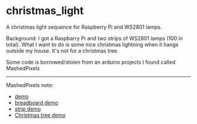 # christmas_light
A christmas light sequence for Raspberry Pi and WS2801 lamps.

Background:
I got a Raspbarry Pi and two strips of WS2801 lamps (100 in total).
What I want to do is some nice christmas lightning when it hangs outside my house.  It's not for a christmas tree.

Some code is borrowed/stolen from an arduino projects I found called MashedPixels

------------------------------
MashedPixels note:

* [demo](https://www.youtube.com/watch?v=gfSNxLwvbII)
* [breadboard demo](https://www.youtube.com/watch?v=gfSNxLwvbII)
* [strip demo](https://www.youtube.com/watch?v=dMHQV0NTcpk)
* [Christmas tree demo](https://www.youtube.com/watch?v=ITD6IiKeDy0)
